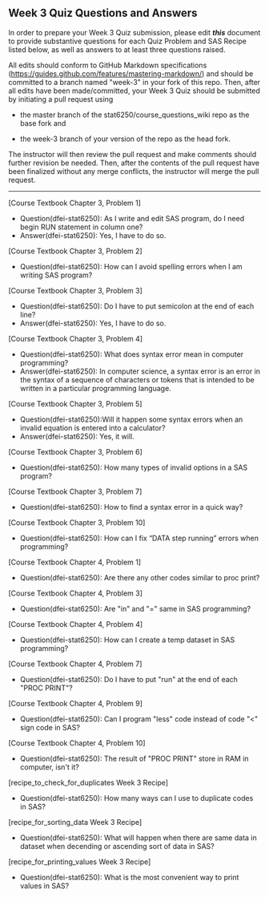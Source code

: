 
## Week 3 Quiz Questions and Answers

In order to prepare your Week 3 Quiz submission, please edit ***this*** document to provide substantive questions for each Quiz Problem and SAS Recipe listed below, as well as answers to at least three questions raised.

All edits should conform to GitHub Markdown specifications (https://guides.github.com/features/mastering-markdown/) and should be committed to a branch named "week-3" in your fork of this repo. Then, after all edits have been made/committed, your Week 3 Quiz should be submitted by initiating a pull request using

- the master branch of the stat6250/course_questions_wiki repo as the base fork and

- the week-3 branch of your version of the repo as the head fork.

The instructor will then review the pull request and make comments should further revision be needed. Then, after the contents of the pull request have been finalized without any merge conflicts, the instructor will merge the pull request.

********************************************************************************



[Course Textbook Chapter 3, Problem 1]
- Question(dfei-stat6250): As I write and edit SAS program, do I need begin RUN statement in column one?
- Answer(dfei-stat6250): Yes, I have to do so.


[Course Textbook Chapter 3, Problem 2]
- Question(dfei-stat6250): How can I avoid spelling errors when I am writing SAS program?



[Course Textbook Chapter 3, Problem 3]
- Question(dfei-stat6250): Do I have to put semicolon at the end of each line?
- Answer(dfei-stat6250): Yes, I have to do so.

 
[Course Textbook Chapter 3, Problem 4]
- Question(dfei-stat6250): What does syntax error mean in computer programming?
- Answer(dfei-stat6250): In computer science, a syntax error is an error in the syntax of a sequence of characters or tokens that is intended to be written in a particular programming language.

[Course Textbook Chapter 3, Problem 5]
- Question(dfei-stat6250):Will it happen some syntax errors when an invalid equation is entered into a calculator?
- Answer(dfei-stat6250): Yes, it will.


[Course Textbook Chapter 3, Problem 6]
- Question(dfei-stat6250): How many types of invalid options in a SAS program?



[Course Textbook Chapter 3, Problem 7]
- Question(dfei-stat6250): How to find a syntax error in a quick way?


[Course Textbook Chapter 3, Problem 10]
- Question(dfei-stat6250): How can I fix “DATA step running” errors when programming?


[Course Textbook Chapter 4, Problem 1]
- Question(dfei-stat6250): Are there any other codes similar to proc print? 


[Course Textbook Chapter 4, Problem 3]
- Question(dfei-stat6250): Are "in" and "=" same in SAS programming?


[Course Textbook Chapter 4, Problem 4]
- Question(dfei-stat6250): How can I create a temp dataset in SAS programming?


[Course Textbook Chapter 4, Problem 7]
- Question(dfei-stat6250): Do I have to put "run" at the end of each "PROC PRINT"?


[Course Textbook Chapter 4, Problem 9]
- Question(dfei-stat6250): Can I program "less" code instead of code "<" sign code in SAS?


[Course Textbook Chapter 4, Problem 10]
- Question(dfei-stat6250): The result of "PROC PRINT" store in RAM in computer, isn't it?


[recipe_to_check_for_duplicates Week 3 Recipe]
- Question(dfei-stat6250): How many ways can I use to duplicate codes in SAS?


[recipe_for_sorting_data Week 3 Recipe]
- Question(dfei-stat6250): What will happen when there are same data in dataset when decending or ascending sort of data in SAS?


[recipe_for_printing_values Week 3 Recipe]
- Question(dfei-stat6250): What is the most convenient way to print values in SAS? 

